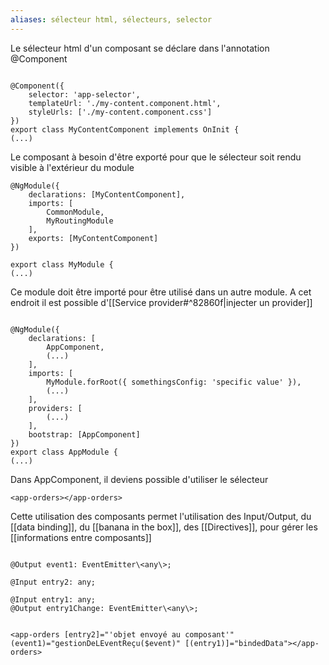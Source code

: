 ```yaml
---
aliases: sélecteur html, sélecteurs, selector
---
```


Le sélecteur html d'un composant se déclare dans l'annotation @Component


```  

@Component({
	selector: 'app-selector',
	templateUrl: './my-content.component.html',
	styleUrls: ['./my-content.component.css']
})
export class MyContentComponent implements OnInit {
(...)
```

Le composant à besoin d'être exporté pour que le sélecteur soit rendu visible à l'extérieur du module

```  
@NgModule({
	declarations: [MyContentComponent],
	imports: [
		CommonModule,
		MyRoutingModule
	],
	exports: [MyContentComponent]
})

export class MyModule {
(...)
```


Ce module doit être importé pour être utilisé dans un autre module.
A cet endroit il est possible d'[[Service provider#^82860f|injecter un provider]]

```
  
@NgModule({
	declarations: [
		AppComponent,
		(...)
	],
	imports: [
		MyModule.forRoot({ somethingsConfig: 'specific value' }),
		(...)
	],
	providers: [
		(...)
	],
	bootstrap: [AppComponent]
})
export class AppModule {
(...)

```

Dans AppComponent, il deviens possible d'utiliser le sélecteur

``` 
<app-orders></app-orders>
```

Cette utilisation des composants permet l'utilisation des Input/Output, du [[data binding]], du [[banana in the box]], des [[Directives]], pour gérer les [[informations entre composants]]

``` 

@Output event1: EventEmitter\<any\>;

@Input entry2: any;

@Input entry1: any;
@Output entry1Change: EventEmitter\<any\>;


``` 


``` 
<app-orders [entry2]="'objet envoyé au composant'" (event1)="gestionDeLEventReçu($event)" [(entry1)]="bindedData"></app-orders>
```